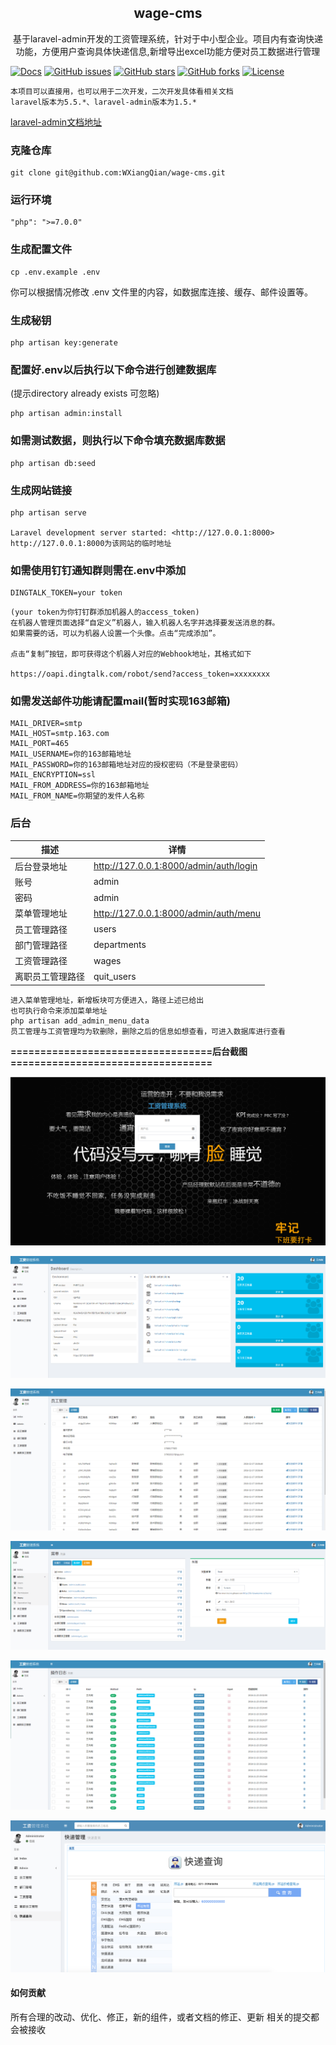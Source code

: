 <h2 align="center">
 wage-cms
</h2>
<p align="center">
基于laravel-admin开发的工资管理系统，针对于中小型企业。项目内有查询快递功能，方便用户查询具体快递信息,新增导出excel功能方便对员工数据进行管理
</p>


[![Docs](https://github.com/ly525/luban-h5/workflows/docs/badge.svg)](https://github.com/WXiangQian/laravel-api/wiki/目录结构)
[![GitHub issues](https://img.shields.io/github/issues/WXiangQian/wage-cms)](https://github.com/WXiangQian/wage-cms/issues)
[![GitHub stars](https://img.shields.io/github/stars/WXiangQian/wage-cms.svg?style=social&label=Star&maxAge=2592000)](https://github.com/WXiangQian/wage-cms/stargazers/)
[![GitHub forks](https://img.shields.io/github/forks/WXiangQian/wage-cms.svg?style=social&label=fork&maxAge=2592000)](https://github.com/WXiangQian/wage-cms/network/members/)
[![License](https://poser.pugx.org/laravel/framework/license.svg)](https://packagist.org/packages/laravel/framework)

```
本项目可以直接用，也可以用于二次开发，二次开发具体看相关文档
laravel版本为5.5.*、laravel-admin版本为1.5.*
```
[laravel-admin文档地址](https://laravel-admin.org/docs/zh)
### 克隆仓库
```
git clone git@github.com:WXiangQian/wage-cms.git
```

### 运行环境
```
"php": ">=7.0.0"
```

### 生成配置文件
```
cp .env.example .env
```
你可以根据情况修改 .env 文件里的内容，如数据库连接、缓存、邮件设置等。

### 生成秘钥
```
php artisan key:generate
```

### 配置好.env以后执行以下命令进行创建数据库
(提示directory already exists 可忽略)

```
php artisan admin:install
```

### 如需测试数据，则执行以下命令填充数据库数据

```
php artisan db:seed
```

### 生成网站链接
```
php artisan serve

Laravel development server started: <http://127.0.0.1:8000>
http://127.0.0.1:8000为该网站的临时地址
```

### 如需使用钉钉通知群则需在.env中添加
```
DINGTALK_TOKEN=your token
```
```
(your token为你钉钉群添加机器人的access_token)
在机器人管理页面选择“自定义”机器人，输入机器人名字并选择要发送消息的群。
如果需要的话，可以为机器人设置一个头像。点击“完成添加”。

点击“复制”按钮，即可获得这个机器人对应的Webhook地址，其格式如下

https://oapi.dingtalk.com/robot/send?access_token=xxxxxxxx
```

### 如需发送邮件功能请配置mail(暂时实现163邮箱)
```
MAIL_DRIVER=smtp
MAIL_HOST=smtp.163.com
MAIL_PORT=465
MAIL_USERNAME=你的163邮箱地址
MAIL_PASSWORD=你的163邮箱地址对应的授权密码（不是登录密码）
MAIL_ENCRYPTION=ssl
MAIL_FROM_ADDRESS=你的163邮箱地址
MAIL_FROM_NAME=你期望的发件人名称
```

### 后台

描述 | 详情
--- |---
后台登录地址 | http://127.0.0.1:8000/admin/auth/login
账号 | admin
密码 | admin
菜单管理地址 | http://127.0.0.1:8000/admin/auth/menu
员工管理路径 | users
部门管理路径 | departments
工资管理路径 | wages
离职员工管理路径 | quit_users

```
进入菜单管理地址，新增板块可方便进入，路径上述已给出
也可执行命令来添加菜单地址
php artisan add_admin_menu_data
员工管理与工资管理均为软删除，删除之后的信息如想查看，可进入数据库进行查看
```
**==================================后台截图==================================**

![image](./demo/login.png)

![image](./demo/index.png)

![image](./demo/users.png)

![image](./demo/menu.png)

![image](./demo/logs.png)

![image](./demo/express.png)

#### 如何贡献
所有合理的改动、优化、修正，新的组件，或者文档的修正、更新 相关的提交都会被接收